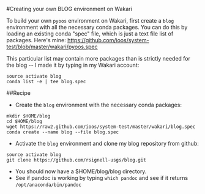 #Creating your own BLOG environment on Wakari

To build your own `pyoos` environment on Wakari, first create a `blog` environment with all the 
necessary conda packages. You can do this by loading an existing conda "spec" file, which is just a text file list of packages.  Here's mine:  https://github.com/ioos/system-test/blob/master/wakari/pyoos.spec

This particular list may contain
more packages than is strictly needed for the blog -- I made it by typing in my Wakari account:
```
source activate blog
conda list -e | tee blog.spec
```
##Recipe

* Create the `blog` environment with the necessary conda packages:
```
mkdir $HOME/blog
cd $HOME/blog
wget https://raw2.github.com/ioos/system-test/master/wakari/blog.spec
conda create --name blog --file blog.spec
```


* Activate the `blog` environment and clone my blog repository from github:  
```
source activate blog
git clone https://github.com/rsignell-usgs/blog.git
```

* You should now have a $HOME/blog/blog directory.
* See if pandoc is working by typing `which pandoc` and see if it returns `/opt/anaconda/bin/pandoc`
